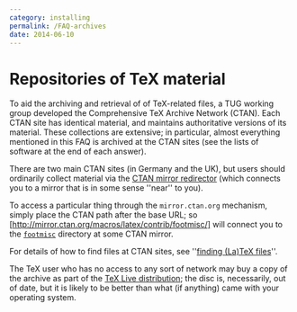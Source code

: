 ```yaml
---
category: installing
permalink: /FAQ-archives
date: 2014-06-10
---
```


# Repositories of TeX material

To aid the archiving and retrieval of of TeX-related files, a
TUG working group developed the Comprehensive TeX Archive
Network (CTAN).  Each CTAN site has identical material,
and maintains authoritative versions of its material.  These
collections are extensive; in particular, almost everything mentioned
in this FAQ
is archived at the CTAN sites (see the lists of software at the
end of each answer).

There are two main CTAN sites (in Germany and the UK),
but users should ordinarily collect material via the 
[CTAN mirror redirector](http://mirror.ctan.org/)
(which connects you to a mirror that is in some sense ''near'' to
you).

To access a particular thing through the `mirror.ctan.org`
mechanism, simply place the CTAN path after the base
URL; so
[http://mirror.ctan.org/macros/latex/contrib/footmisc/] will
connect you to the [`footmisc`](https://ctan.org/pkg/footmisc) directory at some CTAN
mirror.

For details of how to find files at CTAN sites, see
''[finding (La)TeX files](/FAQ-findfiles)''.

The TeX user who has no access to any sort of
network may buy a copy of the archive as part of the
[TeX&nbsp;Live distribution](/FAQ-CD); the disc is, necessarily, out
of date, but it is likely to be better than what (if anything) came
with your operating system.

